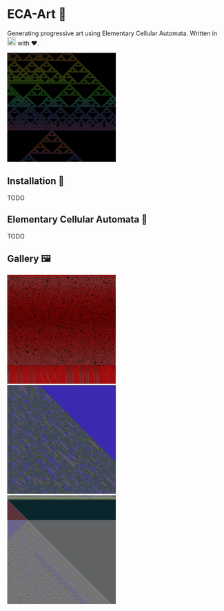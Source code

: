 # ECA-Art :art:
Generating progressive art using Elementary Cellular Automata. Written in <img src=https://upload.wikimedia.org/wikipedia/commons/6/6a/Godot_icon.svg width=20 height=20> with :heart:.

<img src="https://github.com/hejcman/ECA-Art/blob/master/Assets/icon.png" width=50% height=50%>

## Installation :notebook_with_decorative_cover:

TODO

## Elementary Cellular Automata :brain:

TODO

## Gallery :framed_picture:

<img src="https://github.com/hejcman/ECA-Art/blob/master/Assets/icon2.png" width=50% height=50%>
<img src="https://github.com/hejcman/ECA-Art/blob/master/Assets/icon3.png" width=50% height=50%>
<img src="https://github.com/hejcman/ECA-Art/blob/master/Assets/icon4.png" width=50% height=50%>
